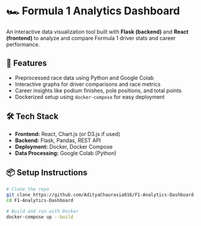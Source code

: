 # 🏎️ Formula 1 Analytics Dashboard

An interactive data visualization tool built with **Flask (backend)** and **React (frontend)** to analyze and compare Formula 1 driver stats and career performance.

## 🚀 Features

- Preprocessed race data using Python and Google Colab
- Interactive graphs for driver comparisons and race metrics
- Career insights like podium finishes, pole positions, and total points
- Dockerized setup using `docker-compose` for easy deployment

## 🛠️ Tech Stack

- **Frontend:** React, Chart.js (or D3.js if used)
- **Backend:** Flask, Pandas, REST API
- **Deployment:** Docker, Docker Compose
- **Data Processing:** Google Colab (Python)

## 📦 Setup Instructions

```bash
# Clone the repo
git clone https://github.com/AdityaChaurasia016/F1-Analytics-Dashboard.git
cd F1-Analytics-Dashboard

# Build and run with Docker
docker-compose up --build
